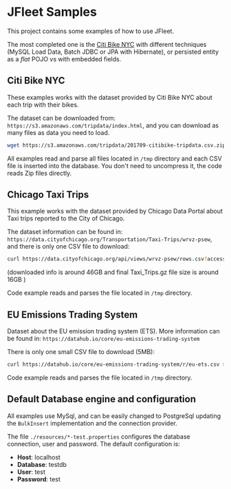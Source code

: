 JFleet Samples
======

This project contains some examples of how to use JFleet. 

The most completed one is the [Citi Bike NYC](https://github.com/jerolba/jfleet/tree/master/jfleet-samples/src/main/java/org/jfleet/citibikenyc) with different techniques (MySQL Load Data, Batch JDBC or JPA with Hibernate), or persisted entity as a _flat_ POJO vs with embedded fields.   

Citi Bike NYC
------

These examples works with the dataset provided by Citi Bike NYC about each trip with their bikes.

The dataset can be downloaded from: `https://s3.amazonaws.com/tripdata/index.html`, and you can download as many files as data you need to load.

 ```bash
wget https://s3.amazonaws.com/tripdata/201709-citibike-tripdata.csv.zip /tmp
 ```

All examples read and parse all files located in `/tmp` directory and each CSV file is inserted into the database. You don't need to uncompress it, the code reads Zip files directly.


Chicago Taxi Trips
------

This example works with the dataset provided by Chicago Data Portal about Taxi trips reported to the City of Chicago.

The dataset information can be found in: `https://data.cityofchicago.org/Transportation/Taxi-Trips/wrvz-psew`, and there is only one CSV file to download: 

 ```bash
curl https://data.cityofchicago.org/api/views/wrvz-psew/rows.csv?accessType=DOWNLOAD | gzip > /tmp/Taxi_Trips.gz
 ```
(downloaded info is around 46GB and final Taxi_Trips.gz file size is around 16GB )

Code example reads and parses the file located in `/tmp` directory.


EU Emissions Trading System
------

Dataset about the EU emission trading system (ETS). More information can be found in: `https://datahub.io/core/eu-emissions-trading-system` 

There is only one small CSV file to download (5MB): 

 ```bash
curl https://datahub.io/core/eu-emissions-trading-system/r/eu-ets.csv > /tmp/eu-ets.csv
 ```

Code example reads and parses the file located in `/tmp` directory.


Default Database engine and configuration
------

All examples use MySql, and can be easily changed to PostgreSql updating the `BulkInsert` implementation and the connection provider.

The file `./resources/*-test.properties` configures the database connection, user and password. The default configuration is:
 - **Host**: localhost
 - **Database**: testdb
 - **User**: test
 - **Password**: test
 
